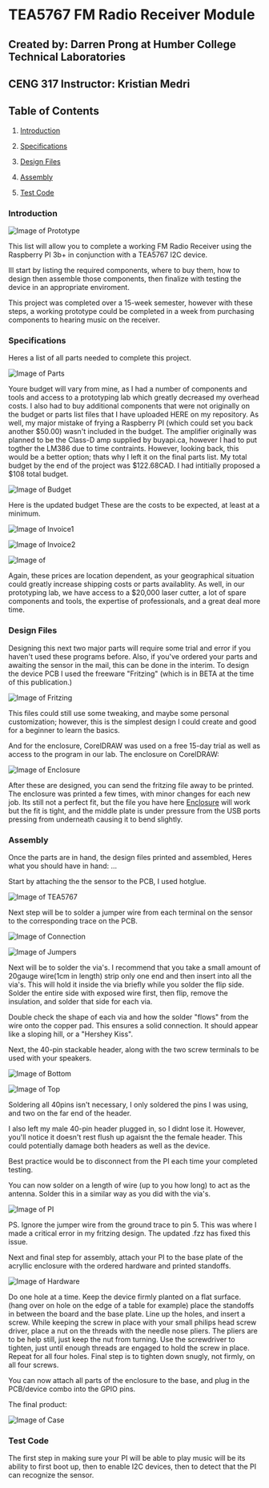 # TEA5767 FM Radio Receiver Module
## Created by: Darren Prong at Humber College Technical Laboratories
## CENG 317 Instructor: Kristian Medri

## Table of Contents
1. [Introduction](#introduction)

2. [Specifications](#specifications)

3. [Design Files](#design-files)

4. [Assembly](#assembly)

5. [Test Code](#test-code)

### Introduction
![Image of Prototype](https://raw.githubusercontent.com/DarrenProng/Hardware-Production/master/images/CurrentSetup.jpg)

This list will allow you to complete a working FM Radio Receiver using the Raspberry PI 3b+ in conjunction with a TEA5767 I2C device.

Ill start by listing the required components, where to buy them, how to design then assemble those components, then finalize with testing the device in an appropriate enviroment.

This project was completed over a 15-week semester, however with these steps, a working prototype could be completed in a week from purchasing components to hearing music on the receiver.

### Specifications
Heres a list of all parts needed to complete this project.

![Image of Parts](https://raw.githubusercontent.com/DarrenProng/Hardware-Production/master/images/PartsList_Updated.PNG)

Youre budget will vary from mine, as I had a number of components and tools and access to a prototyping lab which greatly decreased my overhead costs. 
I also had to buy additional components that were not originally on the budget or parts list files that I have uploaded HERE on my repository.
As well, my major mistake of frying a Raspberry PI (which could set you back another $50.00) wasn't included in the budget.
The amplifier originally was planned to be the Class-D amp supplied by buyapi.ca, however I had to put togther the LM386 due to time contraints. However, looking back, this would be a better option; thats why I left it on the final parts list.
My total budget by the end of the project was $122.68CAD.
I had intitially proposed a $108 total budget.

![Image of Budget](https://raw.githubusercontent.com/DarrenProng/Hardware-Production/master/images/budget.png)

Here is the updated budget
These are the costs to be expected, at least at a minimum.

![Image of Invoice1](https://raw.githubusercontent.com/DarrenProng/Hardware-Production/master/images/tea5767_invoice.png)

![Image of Invoice2](https://raw.githubusercontent.com/DarrenProng/Hardware-Production/master/images/invoice_raspberry_amp.png)

![Image of ](https://raw.githubusercontent.com/DarrenProng/Hardware-Production/master/images/)

Again, these prices are location dependent, as your geographical situation could greatly increase shipping costs or parts availablity. 
As well, in our prototyping lab, we have access to a $20,000 laser cutter, a lot of spare components and tools, the expertise of professionals, and a great deal more time.

### Design Files
Designing this next two major parts will require some trial and error if you haven't used these programs before. Also, if you've ordered your parts and awaiting the sensor in the mail, this can be done in the interim.
To design the device PCB I used the freeware "Fritzing" (which is in BETA at the time of this publication.) 

![Image of Fritzing](https://raw.githubusercontent.com/DarrenProng/Hardware-Production/master/images/TEA5767_fritz_pcb.png)

This files could still use some tweaking, and maybe some personal customization; however, this is the simplest design I could create and good for a beginner to learn the basics.

And for the enclosure, CorelDRAW was used on a free 15-day trial as well as access to the program in our lab.
The enclosure on CorelDRAW:

![Image of Enclosure](https://raw.githubusercontent.com/DarrenProng/Hardware-Production/master/images/Final_Enclosure_TEA5767.jpg)

After these are designed, you can send the fritzing file away to be printed.
The enclosure was printed a few times, with minor changes for each new job. Its still not a perfect fit, but the file you have here [Enclosure](https://raw.githubusercontent.com/DarrenProng/Hardware-Production/master/Final_Enclosure_TEA5767.cdr) will work but the fit is tight, and the middle plate is under pressure from the USB ports pressing from underneath causing it to bend slightly. 


### Assembly
Once the parts are in hand, the design files printed and assembled, Heres what you should have in hand:
...

Start by attaching the the sensor to the PCB, I used hotglue.

![Image of TEA5767](https://raw.githubusercontent.com/DarrenProng/Hardware-Production/master/images/PCB_TEA5767.jpg)

Next step will be to solder a jumper wire from each terminal on the sensor to the corresponding trace on the PCB.

![Image of Connection](https://raw.githubusercontent.com/DarrenProng/Hardware-Production/master/images/FirstConnections_toplayer.jpg)

![Image of Jumpers](https://raw.githubusercontent.com/DarrenProng/Hardware-Production/master/images/TEA5767_soldered)

Next will be to solder the via's. I recommend that you take a small amount of 20gauge wire(1cm in length) strip only one end and then insert into all the via's. This will hold it inside the via briefly while you solder the flip side. Solder the entire side with exposed wire first, then flip, remove the insulation, and solder that side for each via.

Double check the shape of each via and how the solder "flows" from the wire onto the copper pad. This ensures a solid connection. It should appear like a sloping hill, or a "Hershey Kiss".

Next, the 40-pin stackable header, along with the two screw terminals to be used with your speakers.

![Image of Bottom](https://raw.githubusercontent.com/DarrenProng/Hardware-Production/master/images/BottomLayer.jpg)

![Image of Top](https://raw.githubusercontent.com/DarrenProng/Hardware-Production/master/images/TEA5767_soldered.jpg)

Soldering all 40pins isn't necessary, I only soldered the pins I was using, and two on the far end of the header.

I also left my male 40-pin header plugged in, so I didnt lose it. However, you'll notice it doesn't rest flush up agaisnt the the female header. This could potentially damage both headers as well as the device. 

Best practice would be to disconnect from the PI each time your completed testing. 

You can now solder on a length of wire (up to you how long) to act as the antenna. Solder this in a similar way as you did with the via's.

![Image of PI](https://raw.githubusercontent.com/DarrenProng/Hardware-Production/master/images/PI_tea5767_PCB.JPG)

PS. Ignore the jumper wire from the ground trace to pin 5. This was where I made a critical error in my fritzing design.
The updated .fzz has fixed this issue.

 Next and final step for assembly, attach your PI to the base plate of the acryllic enclosure with the ordered hardware and printed standoffs. 
 
 ![Image of Hardware](https://raw.githubusercontent.com/DarrenProng/Hardware-Production/master/images/PI_Hardware.JPG)
 
 Do one hole at a time. Keep the device firmly planted on a flat surface. (hang over on hole on the edge of a table for example) place the standoffs in between the board and the base plate. Line up the holes, and insert a screw. While keeping the screw in place with your small philips head screw driver, place a nut on the threads with the needle nose pliers. The pliers are to be help still, just keep the nut from turning. Use the screwdriver to tighten, just until enough threads are engaged to hold the screw in place. Repeat for all four holes. Final step is to tighten down snugly, not firmly, on all four screws.
 
You can now attach all parts of the enclosure to the base, and plug in the PCB/device combo into the GPIO pins.

The final product:

![Image of Case](https://raw.githubusercontent.com/DarrenProng/Hardware-Production/master/images/PI_IOPanel.JPG)

### Test Code

The first step in making sure your PI will be able to play music will be its ability to first boot up, then to enable I2C devices, then to detect that the PI can recognize the sensor.
